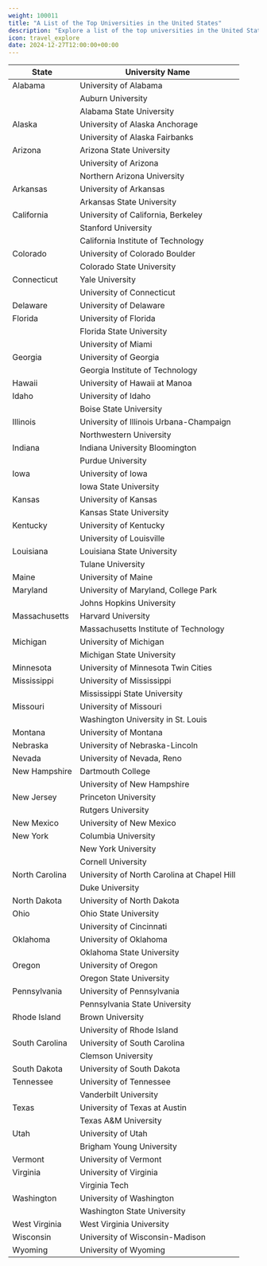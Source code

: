 ```yaml
---
weight: 100011
title: "A List of the Top Universities in the United States"
description: "Explore a list of the top universities in the United States, known for their academic excellence and innovation across a wide range of disciplines."
icon: travel_explore
date: 2024-12-27T12:00:00+00:00
---
```


| State        | University Name                             |
|--------------|---------------------------------------------|
| Alabama      | University of Alabama                       |
|              | Auburn University                           |
|              | Alabama State University                    |
| Alaska       | University of Alaska Anchorage              |
|              | University of Alaska Fairbanks              |
| Arizona      | Arizona State University                    |
|              | University of Arizona                       |
|              | Northern Arizona University                 |
| Arkansas     | University of Arkansas                      |
|              | Arkansas State University                   |
| California   | University of California, Berkeley          |
|              | Stanford University                         |
|              | California Institute of Technology          |
| Colorado     | University of Colorado Boulder              |
|              | Colorado State University                   |
| Connecticut  | Yale University                             |
|              | University of Connecticut                   |
| Delaware     | University of Delaware                      |
| Florida      | University of Florida                       |
|              | Florida State University                    |
|              | University of Miami                         |
| Georgia      | University of Georgia                       |
|              | Georgia Institute of Technology             |
| Hawaii       | University of Hawaii at Manoa               |
| Idaho        | University of Idaho                         |
|              | Boise State University                      |
| Illinois     | University of Illinois Urbana-Champaign     |
|              | Northwestern University                     |
| Indiana      | Indiana University Bloomington              |
|              | Purdue University                           |
| Iowa         | University of Iowa                          |
|              | Iowa State University                       |
| Kansas       | University of Kansas                        |
|              | Kansas State University                     |
| Kentucky     | University of Kentucky                      |
|              | University of Louisville                    |
| Louisiana    | Louisiana State University                  |
|              | Tulane University                           |
| Maine        | University of Maine                         |
| Maryland     | University of Maryland, College Park        |
|              | Johns Hopkins University                    |
| Massachusetts| Harvard University                          |
|              | Massachusetts Institute of Technology       |
| Michigan     | University of Michigan                      |
|              | Michigan State University                   |
| Minnesota    | University of Minnesota Twin Cities         |
| Mississippi  | University of Mississippi                   |
|              | Mississippi State University                |
| Missouri     | University of Missouri                      |
|              | Washington University in St. Louis          |
| Montana      | University of Montana                       |
| Nebraska     | University of Nebraska-Lincoln              |
| Nevada       | University of Nevada, Reno                  |
| New Hampshire| Dartmouth College                           |
|              | University of New Hampshire                 |
| New Jersey   | Princeton University                        |
|              | Rutgers University                          |
| New Mexico   | University of New Mexico                    |
| New York     | Columbia University                         |
|              | New York University                         |
|              | Cornell University                          |
| North Carolina| University of North Carolina at Chapel Hill|
|              | Duke University                             |
| North Dakota | University of North Dakota                  |
| Ohio         | Ohio State University                       |
|              | University of Cincinnati                    |
| Oklahoma     | University of Oklahoma                      |
|              | Oklahoma State University                   |
| Oregon       | University of Oregon                        |
|              | Oregon State University                     |
| Pennsylvania | University of Pennsylvania                  |
|              | Pennsylvania State University               |
| Rhode Island | Brown University                            |
|              | University of Rhode Island                  |
| South Carolina| University of South Carolina               |
|              | Clemson University                          |
| South Dakota | University of South Dakota                  |
| Tennessee    | University of Tennessee                     |
|              | Vanderbilt University                       |
| Texas        | University of Texas at Austin               |
|              | Texas A&M University                        |
| Utah         | University of Utah                          |
|              | Brigham Young University                    |
| Vermont      | University of Vermont                       |
| Virginia     | University of Virginia                      |
|              | Virginia Tech                               |
| Washington   | University of Washington                    |
|              | Washington State University                 |
| West Virginia| West Virginia University                    |
| Wisconsin    | University of Wisconsin-Madison             |
| Wyoming      | University of Wyoming                       |